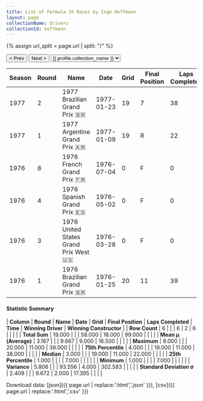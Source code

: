 ```yaml
---
title: List of Formula 1® Races by Ingo Hoffmann
layout: page
collectionName: drivers
collectionId: hoffmann
---
```


{% assign url_split = page.url | split: "/" %}
<div id="collection-navigation">
<button onclick="selector.options[selector.selectedIndex-1].value && (window.location = selector.options[selector.selectedIndex-1].value);">&lt; Prev</button>
<button onclick="selector.options[selector.selectedIndex+1].value && (window.location = selector.options[selector.selectedIndex+1].value);">Next &gt;</button>
<select id="selector" onchange="this.options[this.selectedIndex].value && (window.location = this.options[this.selectedIndex].value);">
  {% for collectionId in site.data[page.collectionName].refs %}
    {% if collectionId == page.collectionId %}
      {% assign selected = "selected" %}
    {% else %}
      {% assign selected = "" %}
    {% endif %}
    {% assign profile = site.data[page.collectionName][collectionId].profile %}
    <option value="/f1/{{ page.collectionName }}/{{ collectionId }}/{{ url_split[4] }}" {{ selected }}>{{ profile.collection_name }}</option>
  {% endfor %}
</select>
</div>

| Season | Round | Name | Date | Grid | Final Position | Laps Completed | Time | Winning Driver | Winning Constructor |
|--|--|--|--|--|--|--|--|--|--|
| 1977 | 2 | 1977 Brazilian Grand Prix 🇧🇷 | 1977-01-23 | 19 | 7 | 38 |   | Carlos Reutemann 🇦🇷 | Ferrari 🇮🇹 |
| 1977 | 1 | 1977 Argentine Grand Prix 🇦🇷 | 1977-01-09 | 19 | R | 22 |   | Jody Scheckter 🇿🇦 | Wolf 🇨🇦 |
| 1976 | 8 | 1976 French Grand Prix 🇫🇷 | 1976-07-04 | 0 | F | 0 |   | James Hunt 🇬🇧 | McLaren 🇬🇧 |
| 1976 | 4 | 1976 Spanish Grand Prix 🇪🇸 | 1976-05-02 | 0 | F | 0 |   | James Hunt 🇬🇧 | McLaren 🇬🇧 |
| 1976 | 3 | 1976 United States Grand Prix West 🇺🇸 | 1976-03-28 | 0 | F | 0 |   | Clay Regazzoni 🇨🇭 | Ferrari 🇮🇹 |
| 1976 | 1 | 1976 Brazilian Grand Prix 🇧🇷 | 1976-01-25 | 20 | 11 | 39 |   | Niki Lauda 🇦🇹 | Ferrari 🇮🇹 |

#### Statistic Summary

| **Column** | **Round** | **Name** | **Date** | **Grid** | **Final Position** | **Laps Completed** | **Time** | **Winning Driver** | **Winning Constructor** |
| **Row Count** | 6 |  |  | 6 | 2 | 6 |  |  |  |
| **Total Sum** | 19.000 |  |  | 58.000 | 18.000 | 99.000 |  |  |  |
| **Mean μ (Average)** | 3.167 |  |  | 9.667 | 9.000 | 16.500 |  |  |  |
| **Maximum** | 8.000 |  |  | 20.000 | 11.000 | 39.000 |  |  |  |
| **75th Percentile** | 4.000 |  |  | 19.000 | 11.000 | 38.000 |  |  |  |
| **Median** | 3.000 |  |  | 19.000 | 11.000 | 22.000 |  |  |  |
| **25th Percentile** | 1.000 |  |  |  | 7.000 |  |  |  |  |
| **Minimum** | 1.000 |  |  |  | 7.000 |  |  |  |  |
| **Variance** | 5.806 |  |  | 93.556 | 4.000 | 302.583 |  |  |  |
| **Standard Deviation σ** | 2.409 |  |  | 9.672 | 2.000 | 17.395 |  |  |  |

Download data: [json]({{ page.url | replace:'.html','.json' }}), [csv]({{ page.url | replace:'.html','.csv' }})
